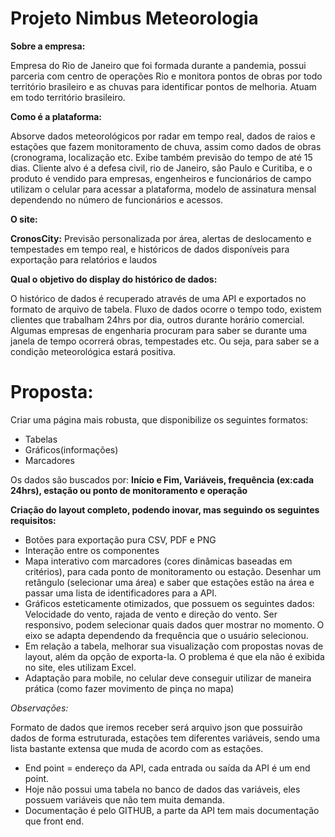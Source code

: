 # Projeto Nimbus Meteorologia
**Sobre a empresa:**

Empresa do Rio de Janeiro que foi formada durante a pandemia, possui parceria com centro de operações Rio e monitora pontos de obras por todo território brasileiro e as chuvas para identificar pontos de melhoria. Atuam em todo território brasileiro.

**Como é a plataforma:** 

Absorve dados meteorológicos por radar em tempo real, dados de raios e estações que fazem monitoramento de chuva, assim como dados de obras (cronograma, localização etc. Exibe também previsão do tempo de até 15 dias. Cliente alvo é a defesa civil, rio de Janeiro, são Paulo e Curitiba, e o produto é vendido para empresas, engenheiros e funcionários de campo utilizam o celular para acessar a plataforma, modelo de assinatura mensal dependendo no número de funcionários e acessos.

**O site:**

**CronosCity:**
Previsão personalizada por área, alertas de deslocamento e tempestades em tempo real, e históricos de dados disponíveis para exportação para relatórios e laudos

**Qual o objetivo do display do histórico de dados:**

O histórico de dados é recuperado através de uma API e exportados no formato de arquivo de tabela.
Fluxo de dados ocorre o tempo todo, existem clientes que trabalham 24hrs por dia, outros durante horário comercial. Algumas empresas de engenharia procuram para saber se durante uma janela de tempo ocorrerá obras, tempestades etc. Ou seja, para saber se a condição meteorológica estará positiva.

# Proposta:

Criar uma página mais robusta, que disponibilize os seguintes formatos: 
* Tabelas
*	Gráficos(informações)
*	Marcadores

Os dados são buscados por: **Início e Fim, Variáveis, frequência (ex:cada 24hrs), estação ou ponto de monitoramento e operação**

**Criação do layout completo, podendo inovar, mas seguindo os seguintes requisitos:**

* Botões para exportação pura CSV, PDF e PNG
* Interação entre os componentes
* Mapa interativo com marcadores (cores dinâmicas baseadas em critérios), para cada ponto de monitoramento ou estação. Desenhar um retângulo (selecionar uma área) e saber que estações estão na área e passar uma lista de identificadores para a API.
* Gráficos esteticamente otimizados, que possuem os seguintes dados: Velocidade do vento, rajada de vento e direção do vento. Ser responsivo, podem selecionar quais dados quer mostrar no momento. O eixo se adapta dependendo da frequência que o usuário selecionou.
* Em relação a tabela, melhorar sua visualização com propostas novas de layout, além da opção de exporta-la. O problema é que ela não é exibida no site, eles utilizam Excel.
* Adaptação para mobile, no celular deve conseguir utilizar de maneira prática (como fazer movimento de pinça no mapa)

*Observações:*

Formato de dados que iremos receber será arquivo json que possuirão dados de forma estruturada, estações tem diferentes variáveis, sendo uma lista bastante extensa que muda de acordo com as estações.
- End point = endereço da API, cada entrada ou saída da API é um end point.
- Hoje não possui uma tabela no banco de dados das variáveis, eles possuem variáveis que não tem muita demanda. 
- Documentação é pelo GITHUB, a parte da API tem mais documentação que front end.

